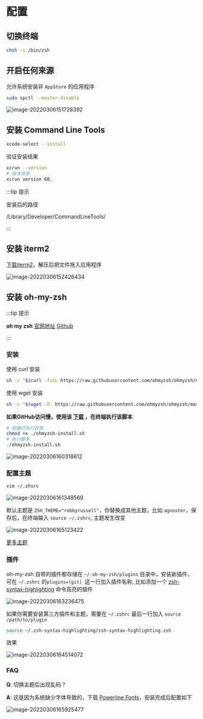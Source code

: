 # 配置

## 切换终端

```bash
chsh -s /bin/zsh
```

## 开启任何来源

允许系统安装非 `AppStore` 的应用程序

```bash
sudo spctl --master-disable
```

![image-20220306151728392](https://gitee.com/mhxs5555/image/raw/master/docs/2022/03/202203061517441.png)

## 安装 Command Line Tools

```bash
xcode-select --install
```

验证安装结果

```bash
xcrun --version
# 版本信息
xcrun version 60.
```



:::tip 提示

安装后的路径

/Library/Developer/CommandLineTools/

:::

## 安装 iterm2

[下载iterm2](https://iterm2.com/downloads/stable/latest)，解压后把文件拖入应用程序

![image-20220306152426434](https://gitee.com/mhxs5555/image/raw/master/docs/2022/03/202203061524463.png)

## 安装 oh-my-zsh

:::tip 提示

**oh my zsh**  [官网地址](https://ohmyz.sh/)  [Github](https://github.com/ohmyzsh/ohmyzsh)

:::

### 安装

使用 curl 安装

```bash
sh -c "$(curl -fsSL https://raw.githubusercontent.com/ohmyzsh/ohmyzsh/master/tools/install.sh)"
```

使用 wget 安装

```bash
sh -c "$(wget -O- https://raw.githubusercontent.com/ohmyzsh/ohmyzsh/master/tools/install.sh)"
```

**如果GitHub访问慢，使用该 [下载](/docs/ohmyzsh-install.sh) ，在终端执行该脚本**

```bash
# 配置可执行权限
chmod +x ./ohmyzsh-install.sh
# 执行脚本
./ohmyzsh-install.sh
```

![image-20220306160318612](https://gitee.com/mhxs5555/image/raw/master/docs/2022/03/202203061603659.png)

### 配置主题

```bash
vim ~/.zhsrc
```

![image-20220306161348569](https://gitee.com/mhxs5555/image/raw/master/docs/2022/03/202203061613601.png)

默认主题是 `ZSH_THEME="robbyrussell"`，你替换成其他主题，比如 `agnoster`，保存后，在终端输入 `source ~/.zshrc`, 主题发生改变

![image-20220306165123422](https://gitee.com/mhxs5555/image/raw/master/docs/2022/03/202203061651443.png)

[更多主题](https://github.com/ohmyzsh/ohmyzsh/wiki/Themes)

### 插件

oh-my-zsh 自带的插件都存储在 `~/.oh-my-zsh/plugins` 目录中，安装新插件，可在 `~/.zshrc`  的`plugins=(git) `这一行加入插件名称, 比如添加一个 [zsh-syntax-highlighting](https://github.com/zsh-users/zsh-syntax-highlighting/blob/master/INSTALL.md) 命令高亮的插件

![image-20220306163236475](https://gitee.com/mhxs5555/image/raw/master/docs/2022/03/202203061632505.png)

如果你需要安装第三方插件和主题，需要在 `~/.zshrc` 最后一行加入 `source /path/to/plugin`

```bash
source ~/.zsh-syntax-highlighting/zsh-syntax-highlighting.zsh
```

效果

![image-20220306164514072](https://gitee.com/mhxs5555/image/raw/master/docs/2022/03/202203061645103.png)

### FAQ

**Q**: 切换主题后出现乱码？

**A**: 这是因为系统缺少字体导致的，下载 [Powerline Fonts](https://github.com/powerline/fonts)，安装完成后配置如下

![image-20220306165925477](https://gitee.com/mhxs5555/image/raw/master/docs/2022/03/202203061659526.png)